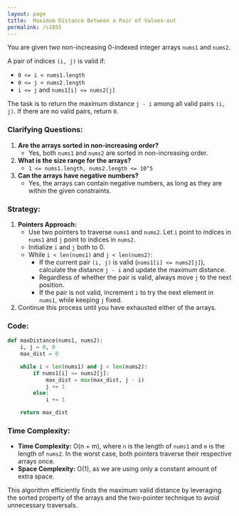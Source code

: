 ```yaml
---
layout: page
title:  Maximum Distance Between a Pair of Values-out
permalink: /s1855
---
```

You are given two non-increasing 0-indexed integer arrays `nums1` and `nums2`.

A pair of indices `(i, j)` is valid if:
- `0 <= i < nums1.length`
- `0 <= j < nums2.length`
- `i <= j` and `nums1[i] <= nums2[j]`

The task is to return the maximum distance `j - i` among all valid pairs `(i, j)`. If there are no valid pairs, return `0`.

### Clarifying Questions:
1. **Are the arrays sorted in non-increasing order?**
   - Yes, both `nums1` and `nums2` are sorted in non-increasing order.
2. **What is the size range for the arrays?**
   - `1 <= nums1.length, nums2.length <= 10^5`
3. **Can the arrays have negative numbers?**
   - Yes, the arrays can contain negative numbers, as long as they are within the given constraints.

### Strategy:
1. **Pointers Approach:**
   - Use two pointers to traverse `nums1` and `nums2`. Let `i` point to indices in `nums1` and `j` point to indices in `nums2`.
   - Initialize `i` and `j` both to 0.
   - While `i < len(nums1)` and `j < len(nums2)`:
     - If the current pair `(i, j)` is valid (`nums1[i] <= nums2[j]`), calculate the distance `j - i` and update the maximum distance.
     - Regardless of whether the pair is valid, always move `j` to the next position.
     - If the pair is not valid, increment `i` to try the next element in `nums1`, while keeping `j` fixed.
2. Continue this process until you have exhausted either of the arrays.

### Code:
```python
def maxDistance(nums1, nums2):
    i, j = 0, 0
    max_dist = 0

    while i < len(nums1) and j < len(nums2):
        if nums1[i] <= nums2[j]:
            max_dist = max(max_dist, j - i)
            j += 1
        else:
            i += 1

    return max_dist
```

### Time Complexity:
- **Time Complexity:** O(n + m), where `n` is the length of `nums1` and `m` is the length of `nums2`. In the worst case, both pointers traverse their respective arrays once.
- **Space Complexity:** O(1), as we are using only a constant amount of extra space.

This algorithm efficiently finds the maximum valid distance by leveraging the sorted property of the arrays and the two-pointer technique to avoid unnecessary traversals.